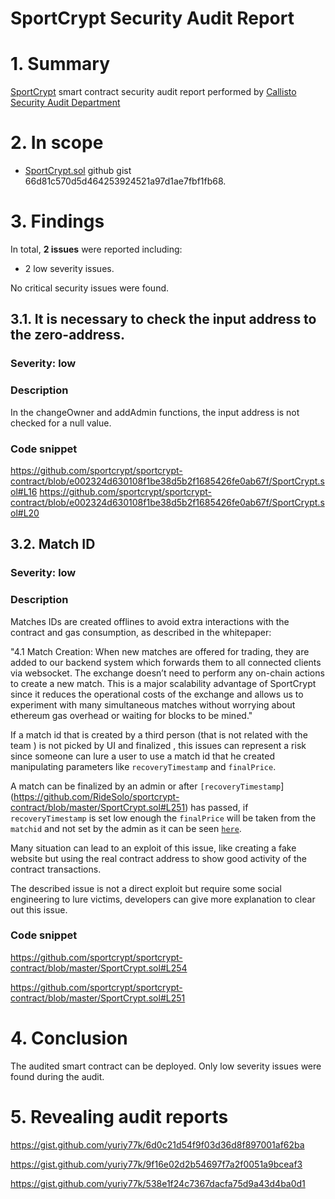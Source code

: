 # SportCrypt Security Audit Report

# 1. Summary

[SportCrypt](https://sportcrypt.com/whitepaper.pdf) smart contract security audit report performed by [Callisto Security Audit Department](https://github.com/EthereumCommonwealth/Auditing)

# 2. In scope

- [SportCrypt.sol](https://github.com/sportcrypt/sportcrypt-contract/blob/master/SportCrypt.sol) github gist 66d81c570d5d464253924521a97d1ae7fbf1fb68.

# 3. Findings

In total, **2 issues** were reported including:

- 2 low severity issues.

No critical security issues were found.

## 3.1. It is necessary to check the input address to the zero-address.

### Severity: low

### Description

In the changeOwner and addAdmin functions, the input address is not checked for a null value.

### Code snippet

https://github.com/sportcrypt/sportcrypt-contract/blob/e002324d630108f1be38d5b2f1685426fe0ab67f/SportCrypt.sol#L16
https://github.com/sportcrypt/sportcrypt-contract/blob/e002324d630108f1be38d5b2f1685426fe0ab67f/SportCrypt.sol#L20

## 3.2. Match ID

### Severity: low

### Description

Matches IDs are created offlines to avoid extra interactions with the contract and gas consumption, as described in the whitepaper:

"4.1  Match Creation: When new matches are offered for trading, they are added to our backend system which forwards them to all connected clients via websocket. The exchange doesn’t need to perform any on-chain actions to create a new match. This is a major scalability advantage of SportCrypt since it reduces the operational costs of the exchange and allows us to experiment with many simultaneous matches without worrying about ethereum gas overhead or waiting for blocks to be mined."


If a match id that is created by a third person (that is not related with the team ) is not picked by UI and finalized , this issues can represent a risk since someone can lure a user to use a match id that he created manipulating parameters like `recoveryTimestamp` and `finalPrice`.

A match can be finalized by an admin or after `[recoveryTimestamp`](https://github.com/RideSolo/sportcrypt-contract/blob/master/SportCrypt.sol#L251) has passed, if `recoveryTimestamp` is set low enough the `finalPrice` will be taken from the `matchid` and not set by the admin as it can be seen [`here`](https://github.com/RideSolo/sportcrypt-contract/blob/master/SportCrypt.sol#L244).

Many situation can lead to an exploit of this issue, like creating a fake website but using the real contract address to show good activity of the contract transactions.

The described issue is not a direct exploit but require some social engineering to lure victims, developers can give more explanation to clear out this issue.

### Code snippet

https://github.com/sportcrypt/sportcrypt-contract/blob/master/SportCrypt.sol#L254

https://github.com/sportcrypt/sportcrypt-contract/blob/master/SportCrypt.sol#L251

# 4. Conclusion

The audited smart contract can be deployed. Only low severity issues were found during the audit.

# 5. Revealing audit reports

https://gist.github.com/yuriy77k/6d0c21d54f9f03d36d8f897001af62ba

https://gist.github.com/yuriy77k/9f16e02d2b54697f7a2f0051a9bceaf3

https://gist.github.com/yuriy77k/538e1f24c7367dacfa75d9a43d4ba0d1
